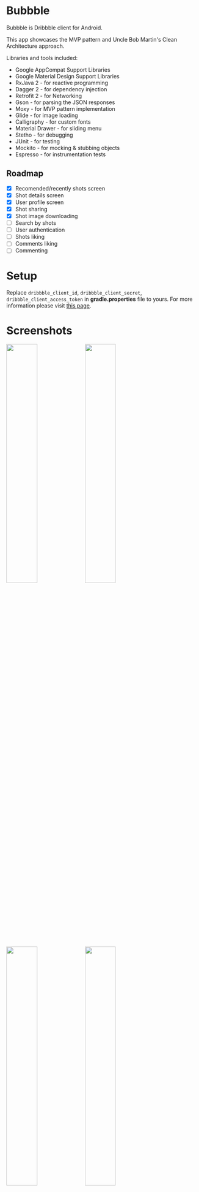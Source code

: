 # Bubbble

Bubbble is Dribbble client for Android.

This app showcases the MVP pattern and Uncle Bob Martin's Clean Architecture approach.

Libraries and tools included:
- Google AppCompat Support Libraries
- Google Material Design Support Libraries
- RxJava 2 - for reactive programming
- Dagger 2 - for dependency injection
- Retrofit 2 - for Networking
- Gson - for parsing the JSON responses
- Moxy - for MVP pattern implementation
- Glide - for image loading
- Calligraphy - for custom fonts
- Material Drawer - for sliding menu
- Stetho - for debugging
- JUnit - for testing
- Mockito - for mocking & stubbing objects
- Espresso - for instrumentation tests

## Roadmap

- [x] Recomended/recently shots screen
- [x] Shot details screen
- [x] User profile screen
- [x] Shot sharing
- [x] Shot image downloading
- [ ] Search by shots
- [ ] User authentication
- [ ] Shots liking
- [ ] Comments liking
- [ ] Commenting

# Setup

Replace `dribbble_client_id`, `dribbble_client_secret`, `dribbble_client_access_token` in **gradle.properties** file to yours.  For more information please visit [this page](http://developer.dribbble.com/).

# Screenshots

<img src="https://github.com/ImangazalievM/Bubbble/blob/master/art/screenshot_1.png" width="40%"> <img src="https://github.com/ImangazalievM/Bubbble/blob/master/art/screenshot_2.png" width="40%">

<img src="https://github.com/ImangazalievM/Bubbble/blob/master/art/screenshot_3.png" width="40%"> <img src="https://github.com/ImangazalievM/Bubbble/blob/master/art/screenshot_4.png" width="40%">
# License

```
The MIT License

Copyright (c) 2017 Mahach Imangazaliev

Permission is hereby granted, free of charge, to any person obtaining a copy of this software and associated documentation files (the "Software"), to deal in the Software without restriction, including without limitation the rights to use, copy, modify, merge, publish, distribute, sublicense, and/or sell copies of the Software, and to permit persons to whom the Software is furnished to do so, subject to the following conditions:

The above copyright notice and this permission notice shall be included in all copies or substantial portions of the Software.

THE SOFTWARE IS PROVIDED "AS IS", WITHOUT WARRANTY OF ANY KIND, EXPRESS OR IMPLIED, INCLUDING BUT NOT LIMITED TO THE WARRANTIES OF MERCHANTABILITY, FITNESS FOR A PARTICULAR PURPOSE AND NONINFRINGEMENT. IN NO EVENT SHALL THE AUTHORS OR COPYRIGHT HOLDERS BE LIABLE FOR ANY CLAIM, DAMAGES OR OTHER LIABILITY, WHETHER IN AN ACTION OF CONTRACT, TORT OR OTHERWISE, ARISING FROM, OUT OF OR IN CONNECTION WITH THE SOFTWARE OR THE USE OR OTHER DEALINGS IN THE SOFTWARE.
```